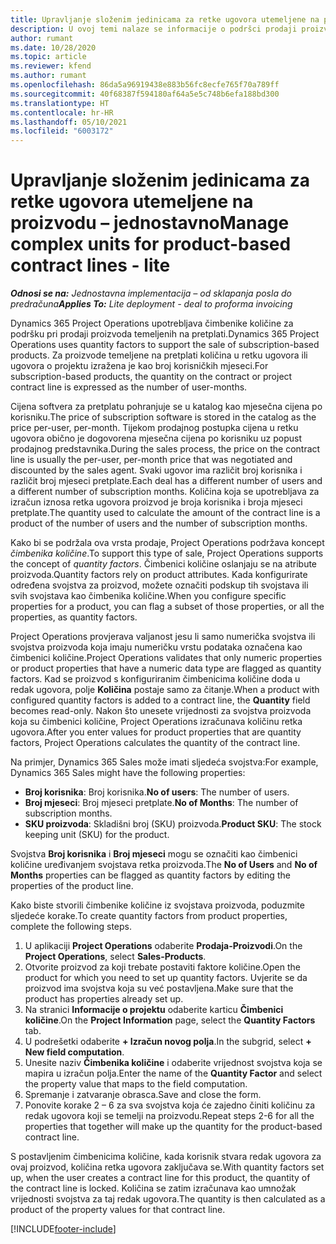 ```yaml
---
title: Upravljanje složenim jedinicama za retke ugovora utemeljene na proizvodu – jednostavno
description: U ovoj temi nalaze se informacije o podršci prodaji proizvoda koji se temelje na pretplati.
author: rumant
ms.date: 10/28/2020
ms.topic: article
ms.reviewer: kfend
ms.author: rumant
ms.openlocfilehash: 86da5a96919438e883b56fc8ecfe765f70a789ff
ms.sourcegitcommit: 40f68387f594180af64a5e5c748b6efa188bd300
ms.translationtype: HT
ms.contentlocale: hr-HR
ms.lasthandoff: 05/10/2021
ms.locfileid: "6003172"
---
```

# <a name="manage-complex-units-for-product-based-contract-lines---lite"></a><span data-ttu-id="0fb31-103">Upravljanje složenim jedinicama za retke ugovora utemeljene na proizvodu – jednostavno</span><span class="sxs-lookup"><span data-stu-id="0fb31-103">Manage complex units for product-based contract lines - lite</span></span>

<span data-ttu-id="0fb31-104">_**Odnosi se na:** Jednostavna implementacija – od sklapanja posla do predračuna_</span><span class="sxs-lookup"><span data-stu-id="0fb31-104">_**Applies To:** Lite deployment - deal to proforma invoicing_</span></span>

<span data-ttu-id="0fb31-105">Dynamics 365 Project Operations upotrebljava čimbenike količine za podršku pri prodaji proizvoda temeljenih na pretplati.</span><span class="sxs-lookup"><span data-stu-id="0fb31-105">Dynamics 365 Project Operations uses quantity factors to support the sale of subscription-based products.</span></span> <span data-ttu-id="0fb31-106">Za proizvode temeljene na pretplati količina u retku ugovora ili ugovora o projektu izražena je kao broj korisničkih mjeseci.</span><span class="sxs-lookup"><span data-stu-id="0fb31-106">For subscription-based products, the quantity on the contract or project contract line is expressed as the number of user-months.</span></span>

<span data-ttu-id="0fb31-107">Cijena softvera za pretplatu pohranjuje se u katalog kao mjesečna cijena po korisniku.</span><span class="sxs-lookup"><span data-stu-id="0fb31-107">The price of subscription software is stored in the catalog as the price per-user, per-month.</span></span> <span data-ttu-id="0fb31-108">Tijekom prodajnog postupka cijena u retku ugovora obično je dogovorena mjesečna cijena po korisniku uz popust prodajnog predstavnika.</span><span class="sxs-lookup"><span data-stu-id="0fb31-108">During the sales process, the price on the contract line is usually the per-user, per-month price that was negotiated and discounted by the sales agent.</span></span> <span data-ttu-id="0fb31-109">Svaki ugovor ima različit broj korisnika i različit broj mjeseci pretplate.</span><span class="sxs-lookup"><span data-stu-id="0fb31-109">Each deal has a different number of users and a different number of subscription months.</span></span> <span data-ttu-id="0fb31-110">Količina koja se upotrebljava za izračun iznosa retka ugovora proizvod je broja korisnika i broja mjeseci pretplate.</span><span class="sxs-lookup"><span data-stu-id="0fb31-110">The quantity used to calculate the amount of the contract line is a product of the number of users and the number of subscription months.</span></span>

<span data-ttu-id="0fb31-111">Kako bi se podržala ova vrsta prodaje, Project Operations podržava koncept *čimbenika količine*.</span><span class="sxs-lookup"><span data-stu-id="0fb31-111">To support this type of sale, Project Operations supports the concept of *quantity factors*.</span></span> <span data-ttu-id="0fb31-112">Čimbenici količine oslanjaju se na atribute proizvoda.</span><span class="sxs-lookup"><span data-stu-id="0fb31-112">Quantity factors rely on product attributes.</span></span> <span data-ttu-id="0fb31-113">Kada konfigurirate određena svojstva za proizvod, možete označiti podskup tih svojstava ili svih svojstava kao čimbenika količine.</span><span class="sxs-lookup"><span data-stu-id="0fb31-113">When you configure specific properties for a product, you can flag a subset of those properties, or all the properties, as quantity factors.</span></span>

<span data-ttu-id="0fb31-114">Project Operations provjerava valjanost jesu li samo numerička svojstva ili svojstva proizvoda koja imaju numeričku vrstu podataka označena kao čimbenici količine.</span><span class="sxs-lookup"><span data-stu-id="0fb31-114">Project Operations validates that only numeric properties or product properties that have a numeric data type are flagged as quantity factors.</span></span> <span data-ttu-id="0fb31-115">Kad se proizvod s konfiguriranim čimbenicima količine doda u redak ugovora, polje **Količina** postaje samo za čitanje.</span><span class="sxs-lookup"><span data-stu-id="0fb31-115">When a product with configured quantity factors is added to a contract line, the **Quantity** field  becomes read-only.</span></span> <span data-ttu-id="0fb31-116">Nakon što unesete vrijednosti za svojstva proizvoda koja su čimbenici količine, Project Operations izračunava količinu retka ugovora.</span><span class="sxs-lookup"><span data-stu-id="0fb31-116">After you enter values for product properties that are quantity factors, Project Operations calculates the quantity of the contract line.</span></span>

<span data-ttu-id="0fb31-117">Na primjer, Dynamics 365 Sales može imati sljedeća svojstva:</span><span class="sxs-lookup"><span data-stu-id="0fb31-117">For example, Dynamics 365 Sales might have the following properties:</span></span>

- <span data-ttu-id="0fb31-118">**Broj korisnika**: Broj korisnika.</span><span class="sxs-lookup"><span data-stu-id="0fb31-118">**No of users**: The number of users.</span></span>
- <span data-ttu-id="0fb31-119">**Broj mjeseci**: Broj mjeseci pretplate.</span><span class="sxs-lookup"><span data-stu-id="0fb31-119">**No of Months**: The number of subscription months.</span></span>
- <span data-ttu-id="0fb31-120">**SKU proizvoda**: Skladišni broj (SKU) proizvoda.</span><span class="sxs-lookup"><span data-stu-id="0fb31-120">**Product SKU**: The stock keeping unit (SKU) for the product.</span></span>

<span data-ttu-id="0fb31-121">Svojstva **Broj korisnika** i **Broj mjeseci** mogu se označiti kao čimbenici količine uređivanjem svojstava retka proizvoda.</span><span class="sxs-lookup"><span data-stu-id="0fb31-121">The **No of Users** and **No of Months** properties can be flagged as quantity factors by editing the properties of the product line.</span></span>

<span data-ttu-id="0fb31-122">Kako biste stvorili čimbenike količine iz svojstava proizvoda, poduzmite sljedeće korake.</span><span class="sxs-lookup"><span data-stu-id="0fb31-122">To create quantity factors from product properties, complete the following steps.</span></span>

1. <span data-ttu-id="0fb31-123">U aplikaciji **Project Operations** odaberite **Prodaja-Proizvodi**.</span><span class="sxs-lookup"><span data-stu-id="0fb31-123">On the **Project Operations**, select **Sales-Products**.</span></span>
2. <span data-ttu-id="0fb31-124">Otvorite proizvod za koji trebate postaviti faktore količine.</span><span class="sxs-lookup"><span data-stu-id="0fb31-124">Open the product for which you need to set up quantity factors.</span></span> <span data-ttu-id="0fb31-125">Uvjerite se da proizvod ima svojstva koja su već postavljena.</span><span class="sxs-lookup"><span data-stu-id="0fb31-125">Make sure that the product has properties already set up.</span></span>
3. <span data-ttu-id="0fb31-126">Na stranici **Informacije o projektu** odaberite karticu **Čimbenici količine**.</span><span class="sxs-lookup"><span data-stu-id="0fb31-126">On the **Project Information** page, select the **Quantity Factors** tab.</span></span>
4. <span data-ttu-id="0fb31-127">U podrešetki odaberite **+ Izračun novog polja**.</span><span class="sxs-lookup"><span data-stu-id="0fb31-127">In the subgrid, select **+ New field computation**.</span></span>
5. <span data-ttu-id="0fb31-128">Unesite naziv **Čimbenika količine** i odaberite vrijednost svojstva koja se mapira u izračun polja.</span><span class="sxs-lookup"><span data-stu-id="0fb31-128">Enter the name of the **Quantity Factor** and select the property value that maps to the field computation.</span></span>
6. <span data-ttu-id="0fb31-129">Spremanje i zatvaranje obrasca.</span><span class="sxs-lookup"><span data-stu-id="0fb31-129">Save and close the form.</span></span>
7. <span data-ttu-id="0fb31-130">Ponovite korake 2 – 6 za sva svojstva koja će zajedno činiti količinu za redak ugovora koji se temelji na proizvodu.</span><span class="sxs-lookup"><span data-stu-id="0fb31-130">Repeat steps 2-6 for all the properties that together will make up the quantity for the product-based contract line.</span></span>

<span data-ttu-id="0fb31-131">S postavljenim čimbenicima količine, kada korisnik stvara redak ugovora za ovaj proizvod, količina retka ugovora zaključava se.</span><span class="sxs-lookup"><span data-stu-id="0fb31-131">With quantity factors set up, when the user creates a contract line for this product, the quantity of the contract line is locked.</span></span> <span data-ttu-id="0fb31-132">Količina se zatim izračunava kao umnožak vrijednosti svojstva za taj redak ugovora.</span><span class="sxs-lookup"><span data-stu-id="0fb31-132">The quantity is then calculated as a product of the property values for that contract line.</span></span>


[!INCLUDE[footer-include](../../includes/footer-banner.md)]